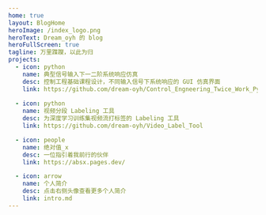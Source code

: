 ```yaml
---
home: true
layout: BlogHome
heroImage: /index_logo.png
heroText: Dream_oyh 的 blog
heroFullScreen: true
tagline: 万里蹀躞，以此为归
projects:
  - icon: python
    name: 典型信号输入下一二阶系统响应仿真
    desc: 控制工程基础课程设计，不同输入信号下系统响应的 GUI 仿真界面
    link: https://github.com/dream-oyh/Control_Engneering_Twice_Work_Python
  
  - icon: python
    name: 视频分段 Labeling 工具
    desc: 为深度学习训练集视频流打标签的 Labeling 工具
    link: https://github.com/dream-oyh/Video_Label_Tool

  - icon: people
    name: 绝对值_x
    desc: 一位指引着我前行的伙伴
    link: https://absx.pages.dev/

  - icon: arrow
    name: 个人简介
    desc: 点击右侧头像查看更多个人简介
    link: intro.md
---
```




